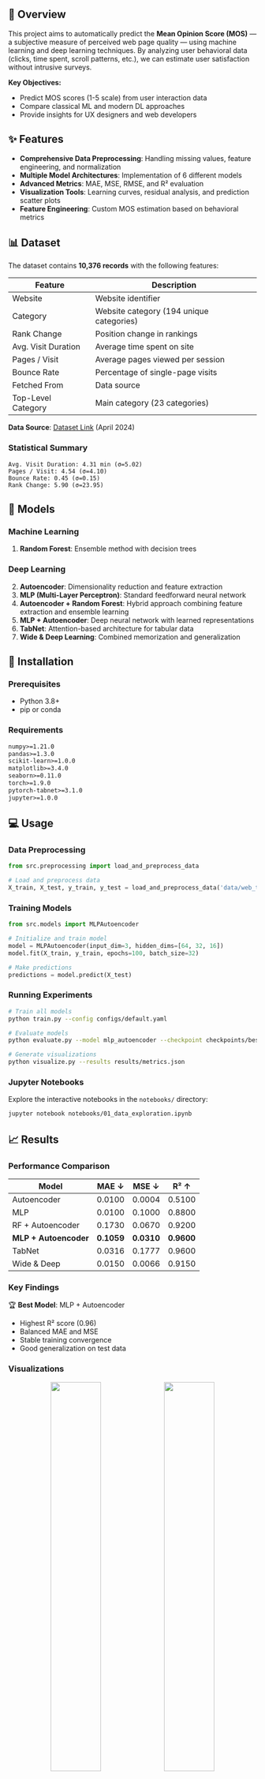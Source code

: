 
## 🎯 Overview

This project aims to automatically predict the **Mean Opinion Score (MOS)** — a subjective measure of perceived web page quality — using machine learning and deep learning techniques. By analyzing user behavioral data (clicks, time spent, scroll patterns, etc.), we can estimate user satisfaction without intrusive surveys.

**Key Objectives:**
- Predict MOS scores (1-5 scale) from user interaction data
- Compare classical ML and modern DL approaches
- Provide insights for UX designers and web developers

## ✨ Features

- **Comprehensive Data Preprocessing**: Handling missing values, feature engineering, and normalization
- **Multiple Model Architectures**: Implementation of 6 different models
- **Advanced Metrics**: MAE, MSE, RMSE, and R² evaluation
- **Visualization Tools**: Learning curves, residual analysis, and prediction scatter plots
- **Feature Engineering**: Custom MOS estimation based on behavioral metrics

## 📊 Dataset

The dataset contains **10,376 records** with the following features:

| Feature | Description |
|---------|-------------|
| Website | Website identifier |
| Category | Website category (194 unique categories) |
| Rank Change | Position change in rankings |
| Avg. Visit Duration | Average time spent on site |
| Pages / Visit | Average pages viewed per session |
| Bounce Rate | Percentage of single-page visits |
| Fetched From | Data source |
| Top-Level Category | Main category (23 categories) |

**Data Source**: [Dataset Link](https://www.similarweb.com/top-websites/) (April 2024)

### Statistical Summary

```
Avg. Visit Duration: 4.31 min (σ=5.02)
Pages / Visit: 4.54 (σ=4.10)
Bounce Rate: 0.45 (σ=0.15)
Rank Change: 5.90 (σ=23.95)
```

## 🤖 Models

### Machine Learning
1. **Random Forest**: Ensemble method with decision trees

### Deep Learning
2. **Autoencoder**: Dimensionality reduction and feature extraction
3. **MLP (Multi-Layer Perceptron)**: Standard feedforward neural network
4. **Autoencoder + Random Forest**: Hybrid approach combining feature extraction and ensemble learning
5. **MLP + Autoencoder**: Deep neural network with learned representations
6. **TabNet**: Attention-based architecture for tabular data
7. **Wide & Deep Learning**: Combined memorization and generalization

## 🚀 Installation

### Prerequisites
- Python 3.8+
- pip or conda




### Requirements

```txt
numpy>=1.21.0
pandas>=1.3.0
scikit-learn>=1.0.0
matplotlib>=3.4.0
seaborn>=0.11.0
torch>=1.9.0
pytorch-tabnet>=3.1.0
jupyter>=1.0.0
```

## 💻 Usage

### Data Preprocessing

```python
from src.preprocessing import load_and_preprocess_data

# Load and preprocess data
X_train, X_test, y_train, y_test = load_and_preprocess_data('data/web_traffic.csv')
```

### Training Models

```python
from src.models import MLPAutoencoder

# Initialize and train model
model = MLPAutoencoder(input_dim=3, hidden_dims=[64, 32, 16])
model.fit(X_train, y_train, epochs=100, batch_size=32)

# Make predictions
predictions = model.predict(X_test)
```

### Running Experiments

```bash
# Train all models
python train.py --config configs/default.yaml

# Evaluate models
python evaluate.py --model mlp_autoencoder --checkpoint checkpoints/best_model.pth

# Generate visualizations
python visualize.py --results results/metrics.json
```

### Jupyter Notebooks

Explore the interactive notebooks in the `notebooks/` directory:

```bash
jupyter notebook notebooks/01_data_exploration.ipynb
```

## 📈 Results

### Performance Comparison

| Model | MAE ↓ | MSE ↓ | R² ↑ |
|-------|-------|-------|------|
| Autoencoder | 0.0100 | 0.0004 | 0.5100 |
| MLP | 0.0100 | 0.1000 | 0.8800 |
| RF + Autoencoder | 0.1730 | 0.0670 | 0.9200 |
| **MLP + Autoencoder** | **0.1059** | **0.0310** | **0.9600** |
| TabNet | 0.0316 | 0.1777 | 0.9600 |
| Wide & Deep | 0.0150 | 0.0066 | 0.9150 |

### Key Findings

🏆 **Best Model**: MLP + Autoencoder
- Highest R² score (0.96)
- Balanced MAE and MSE
- Stable training convergence
- Good generalization on test data

### Visualizations

<div align="center">
  <img src="docs/images/learning_curves.png" width="45%" />
  <img src="docs/images/predictions_scatter.png" width="45%" />
</div>



## 🔬 Methodology

### Feature Engineering

The MOS score is estimated using a weighted combination:

```
MOS = f(0.4 × Duration + 0.3 × Pages + 0.3 × (1 - Bounce Rate))
```

Features are transformed using:
- Log transformation: `log1p(x)`
- Min-Max normalization: `(x - min) / (max - min)`
- Percentile-based scaling

### Evaluation Metrics

- **MAE (Mean Absolute Error)**: Average magnitude of errors
- **MSE (Mean Squared Error)**: Penalizes large errors
- **RMSE (Root Mean Squared Error)**: Same units as target variable
- **R² (Coefficient of Determination)**: Proportion of variance explained



## 🙏 Acknowledgments

**Authors:**
- Mohamed Rayen Mettali
- Ahmed Khalil Sghaier
- Helmi Bouhlel

**Supervisor:**
- Mme Nawres Abdelwahed

**Institution:**
- École Nationale d'Ingénieurs de Carthage (ENICarthage)
- Université de Carthage
- Academic Year 2024-2025

### References

1. Mitchell, T. M. (1997). *Machine Learning*. McGraw-Hill.
2. LeCun, Y., Bengio, Y., & Hinton, G. (2015). Deep learning. *Nature*, 521(7553), 436–444.
3. Breiman, L. (2001). Random forests. *Machine Learning*, 45(1), 5–32.
4. Arik, S. O., & Pfister, T. (2021). TabNet: Attentive Interpretable Tabular Learning. *AAAI*.
5. Cheng, H. T., et al. (2016). Wide & deep learning for recommender systems. *ACM*.

## 📧 Contact

For questions or collaboration opportunities:

- Email: [rayenmettali1@gmail.com](mailto:rayenmettali1@gmail.com)

---

<div align="center">
  <p>Made with ❤️ for better User Experience</p>
  <p>⭐ Star this repo if you find it helpful!</p>
</div>
